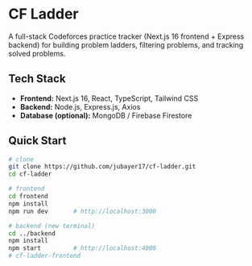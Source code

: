 # CF Ladder

A full-stack Codeforces practice tracker (Next.js 16 frontend + Express backend) for building problem ladders, filtering problems, and tracking solved problems.

## Tech Stack

- **Frontend:** Next.js 16, React, TypeScript, Tailwind CSS  
- **Backend:** Node.js, Express.js, Axios  
- **Database (optional):** MongoDB / Firebase Firestore

## Quick Start

```bash
# clone
git clone https://github.com/jubayer17/cf-ladder.git
cd cf-ladder

# frontend
cd frontend
npm install
npm run dev       # http://localhost:3000

# backend (new terminal)
cd ../backend
npm install
npm start         # http://localhost:4000
#   c f - l a d d e r - f r o n t e n d 
 
 
